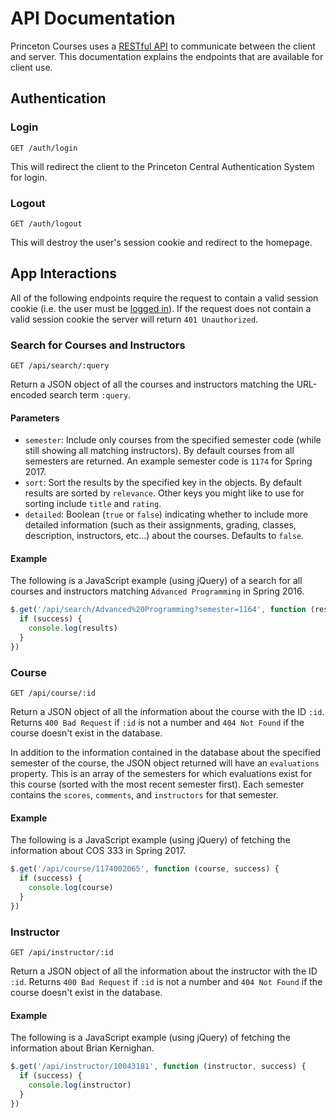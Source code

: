 # API Documentation
Princeton Courses uses a [RESTful API](https://en.wikipedia.org/wiki/Representational_state_transfer) to communicate between the client and server. This documentation explains the endpoints that are available for client use.

## Authentication
### Login
```HTTP
GET /auth/login
```
This will redirect the client to the Princeton Central Authentication System for login.
### Logout
```HTTP
GET /auth/logout
```
This will destroy the user's session cookie and redirect to the homepage.

## App Interactions
All of the following endpoints require the request to contain a valid session cookie (i.e. the user must be [logged in](#login)). If the request does not contain a valid session cookie the server will return `401 Unauthorized`.
### Search for Courses and Instructors
```HTTP
GET /api/search/:query
```
Return a JSON object of all the courses and instructors matching the URL-encoded search term `:query`. 
#### Parameters
* `semester`: Include only courses from the specified semester code (while still showing all matching instructors). By default courses from all semesters are returned. An example semester code is `1174` for Spring 2017.
* `sort`: Sort the results by the specified key in the objects. By default results are sorted by `relevance`. Other keys you might like to use for sorting include `title` and `rating`.
* `detailed`: Boolean (`true` or `false`) indicating whether to include more detailed information (such as their assignments, grading, classes, description, instructors, etc…) about the courses. Defaults to `false`.

#### Example
The following is a JavaScript example (using jQuery) of a search for all courses and instructors matching `Advanced Programming` in Spring 2016.
```JavaScript
$.get('/api/search/Advanced%20Programming?semester=1164', function (results, success) {
  if (success) {
    console.log(results)
  }
})
```

### Course
```HTTP
GET /api/course/:id
```
Return a JSON object of all the information about the course with the ID `:id`. Returns `400 Bad Request` if `:id` is not a number and `404 Not Found` if the course doesn't exist in the database.

In addition to the information contained in the database about the specified semester of the course, the JSON object returned will have an `evaluations` property. This is an array of the semesters for which evaluations exist for this course (sorted with the most recent semester first). Each semester contains the `scores`, `comments`, and `instructors` for that semester.

#### Example
The following is a JavaScript example (using jQuery) of fetching the information about COS 333 in Spring 2017.
```JavaScript
$.get('/api/course/1174002065', function (course, success) {
  if (success) {
    console.log(course)
  }
})
```

### Instructor
```HTTP
GET /api/instructor/:id
```
Return a JSON object of all the information about the instructor with the ID `:id`. Returns `400 Bad Request` if `:id` is not a number and `404 Not Found` if the course doesn't exist in the database.

#### Example
The following is a JavaScript example (using jQuery) of fetching the information about Brian Kernighan.
```JavaScript
$.get('/api/instructor/10043181', function (instructor, success) {
  if (success) {
    console.log(instructor)
  }
})
```
